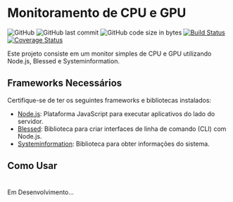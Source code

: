 # Monitoramento de CPU e GPU

![GitHub](https://img.shields.io/github/license/seu_usuario/monitor-cpu-gpu)
![GitHub last commit](https://img.shields.io/github/last-commit/seu_usuario/monitor-cpu-gpu)
![GitHub code size in bytes](https://img.shields.io/github/languages/code-size/seu_usuario/monitor-cpu-gpu)
[![Build Status](https://travis-ci.org/seu_usuario/monitor-cpu-gpu.svg?branch=main)](https://travis-ci.org/seu_usuario/monitor-cpu-gpu)
[![Coverage Status](https://coveralls.io/repos/github/seu_usuario/monitor-cpu-gpu/badge.svg?branch=main)](https://coveralls.io/github/seu_usuario/monitor-cpu-gpu?branch=main)

Este projeto consiste em um monitor simples de CPU e GPU utilizando Node.js, Blessed e Systeminformation.

## Frameworks Necessários

Certifique-se de ter os seguintes frameworks e bibliotecas instalados:

- [Node.js](https://nodejs.org/): Plataforma JavaScript para executar aplicativos do lado do servidor.
- [Blessed](https://www.npmjs.com/package/blessed): Biblioteca para criar interfaces de linha de comando (CLI) com Node.js.
- [Systeminformation](https://www.npmjs.com/package/systeminformation): Biblioteca para obter informações do sistema.

## Como Usar
#
Em Desenvolvimento...
